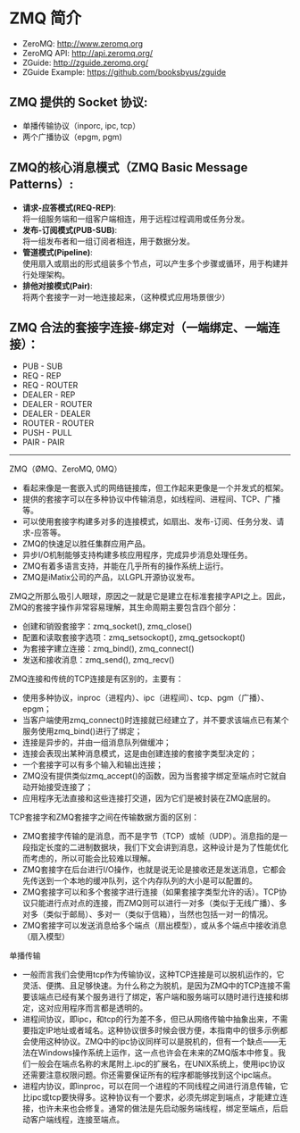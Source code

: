# ZMQ 简介

 - ZeroMQ: http://www.zeromq.org
 - ZeroMQ API: http://api.zeromq.org/
 - ZGuide: http://zguide.zeromq.org/
 - ZGuide Example: https://github.com/booksbyus/zguide

## ZMQ 提供的 Socket 协议:
 - 单播传输协议（inporc, ipc, tcp）
 - 两个广播协议（epgm, pgm)

## ZMQ的核心消息模式（ZMQ Basic Message Patterns）:

 - **请求-应答模式(REQ-REP)**:  
    将一组服务端和一组客户端相连，用于远程过程调用或任务分发。
 - **发布-订阅模式(PUB-SUB)**:  
    将一组发布者和一组订阅者相连，用于数据分发。  
 - **管道模式(Pipeline)**:  
    使用扇入或扇出的形式组装多个节点，可以产生多个步骤或循环，用于构建并行处理架构。 
 - **排他对接模式(Pair)**:  
    将两个套接字一对一地连接起来，（这种模式应用场景很少） 

## ZMQ 合法的套接字连接-绑定对（一端绑定、一端连接）：

 - PUB - SUB
 - REQ - REP
 - REQ - ROUTER
 - DEALER - REP
 - DEALER - ROUTER
 - DEALER - DEALER
 - ROUTER - ROUTER
 - PUSH - PULL
 - PAIR - PAIR

--------------------------------------

ZMQ（ØMQ、ZeroMQ, 0MQ）
 - 看起来像是一套嵌入式的网络链接库，但工作起来更像是一个并发式的框架。
 - 提供的套接字可以在多种协议中传输消息，如线程间、进程间、TCP、广播等。
 - 可以使用套接字构建多对多的连接模式，如扇出、发布-订阅、任务分发、请求-应答等。
 - ZMQ的快速足以胜任集群应用产品。
 - 异步I/O机制能够支持构建多核应用程序，完成异步消息处理任务。
 - ZMQ有着多语言支持，并能在几乎所有的操作系统上运行。
 - ZMQ是iMatix公司的产品，以LGPL开源协议发布。
 
ZMQ之所那么吸引人眼球，原因之一就是它是建立在标准套接字API之上。因此，ZMQ的套接字操作非常容易理解，其生命周期主要包含四个部分：

 - 创建和销毁套接字：zmq_socket(), zmq_close()
 - 配置和读取套接字选项：zmq_setsockopt(), zmq_getsockopt()
 - 为套接字建立连接：zmq_bind(), zmq_connect()
 - 发送和接收消息：zmq_send(), zmq_recv()
 
ZMQ连接和传统的TCP连接是有区别的，主要有：

 - 使用多种协议，inproc（进程内）、ipc（进程间）、tcp、pgm（广播）、epgm；
 - 当客户端使用zmq_connect()时连接就已经建立了，并不要求该端点已有某个服务使用zmq_bind()进行了绑定；
 - 连接是异步的，并由一组消息队列做缓冲；
 - 连接会表现出某种消息模式，这是由创建连接的套接字类型决定的；
 - 一个套接字可以有多个输入和输出连接；
 - ZMQ没有提供类似zmq_accept()的函数，因为当套接字绑定至端点时它就自动开始接受连接了；
 - 应用程序无法直接和这些连接打交道，因为它们是被封装在ZMQ底层的。
 
TCP套接字和ZMQ套接字之间在传输数据方面的区别：

 - ZMQ套接字传输的是消息，而不是字节（TCP）或帧（UDP）。消息指的是一段指定长度的二进制数据块，我们下文会讲到消息，这种设计是为了性能优化而考虑的，所以可能会比较难以理解。
 - ZMQ套接字在后台进行I/O操作，也就是说无论是接收还是发送消息，它都会先传送到一个本地的缓冲队列，这个内存队列的大小是可以配置的。
 - ZMQ套接字可以和多个套接字进行连接（如果套接字类型允许的话）。TCP协议只能进行点对点的连接，而ZMQ则可以进行一对多（类似于无线广播）、多对多（类似于邮局）、多对一（类似于信箱），当然也包括一对一的情况。
 - ZMQ套接字可以发送消息给多个端点（扇出模型），或从多个端点中接收消息（扇入模型）


 
单播传输

 - 一般而言我们会使用tcp作为传输协议，这种TCP连接是可以脱机运作的，它灵活、便携、且足够快速。为什么称之为脱机，是因为ZMQ中的TCP连接不需要该端点已经有某个服务进行了绑定，客户端和服务端可以随时进行连接和绑定，这对应用程序而言都是透明的。
 - 进程间协议，即ipc，和tcp的行为差不多，但已从网络传输中抽象出来，不需要指定IP地址或者域名。这种协议很多时候会很方便，本指南中的很多示例都会使用这种协议。ZMQ中的ipc协议同样可以是脱机的，但有一个缺点——无法在Windows操作系统上运作，这一点也许会在未来的ZMQ版本中修复。我们一般会在端点名称的末尾附上.ipc的扩展名，在UNIX系统上，使用ipc协议还需要注意权限问题。你还需要保证所有的程序都能够找到这个ipc端点。
 - 进程内协议，即inproc，可以在同一个进程的不同线程之间进行消息传输，它比ipc或tcp要快得多。这种协议有一个要求，必须先绑定到端点，才能建立连接，也许未来也会修复。通常的做法是先启动服务端线程，绑定至端点，后启动客户端线程，连接至端点。
 



